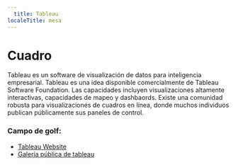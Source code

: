 ```yaml
---
  title: Tableau
localeTitle: mesa
---
```

# Cuadro

Tableau es un software de visualización de datos para inteligencia empresarial. Tableau es una idea disponible comercialmente de Tableau Software Foundation. Las capacidades incluyen visualizaciones altamente interactivas, capacidades de mapeo y dashbaords. Existe una comunidad robusta para visualizaciones de cuadros en línea, donde muchos individuos publican públicamente sus paneles de control.

### Campo de golf:

*   [Tableau Website](https://www.tableau.com)
*   [Galería pública de tableau](https://public.tableau.com/en-us/s/gallery)
